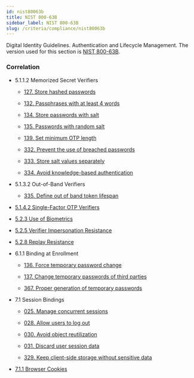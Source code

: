```yaml
---
id: nist80063b
title: NIST 800-63B
sidebar_label: NIST 800-63B
slug: /criteria/compliance/nist80063b
---
```


Digital Identity Guidelines.
Authentication and Lifecycle Management.
The version used for this section is
[NIST 800-63B](https://pages.nist.gov/800-63-3/sp800-63b.html).

### Correlation

- 5.1.1.2 Memorized Secret Verifiers

    - [127. Store hashed passwords](/criteria/requirements/127)

    - [132. Passphrases with at least 4 words](/criteria/requirements/132)

    - [134. Store passwords with salt](/criteria/requirements/134)

    - [135. Passwords with random salt](/criteria/requirements/135)

    - [139. Set minimum OTP length](/criteria/requirements/139)

    - [332. Prevent the use of breached passwords](/criteria/requirements/332)

    - [333. Store salt values separately](/criteria/requirements/333)

    - [334. Avoid knowledge-based authentication](/criteria/requirements/334)

- 5.1.3.2 Out-of-Band Verifiers

    - [335. Define out of band token lifespan](/criteria/requirements/335)

- [5.1.4.2 Single-Factor OTP Verifiers](/criteria/requirements/140)

- [5.2.3 Use of Biometrics](/criteria/requirements/231)

- [5.2.5 Verifier Impersonation Resistance](/criteria/requirements/088)

- [5.2.8 Replay Resistance](/criteria/requirements/030)

- 6.1.1 Binding at Enrollment

    - [136. Force temporary password change](/criteria/requirements/136)

    - [137. Change temporary passwords of third parties](/criteria/requirements/137)

    - [367. Proper generation of temporary passwords](/criteria/requirements/367)

- 7.1 Session Bindings

    - [025. Manage concurrent sessions](/criteria/requirements/025)

    - [028. Allow users to log out](/criteria/requirements/028)

    - [030. Avoid object reutilization](/criteria/requirements/030)

    - [031. Discard user session data](/criteria/requirements/031)

    - [329. Keep client-side storage without sensitive data](/criteria/requirements/329)

- [7.1.1 Browser Cookies](/criteria/requirements/029)
